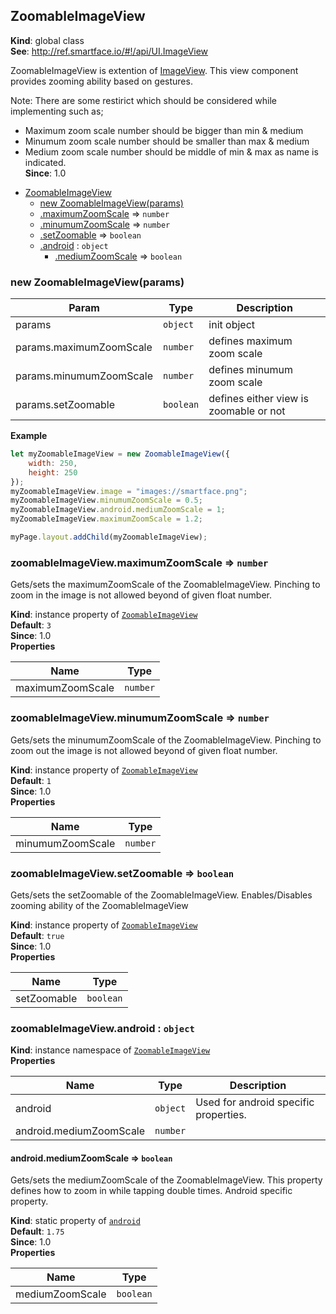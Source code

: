 <a name="ZoomableImageView"></a>

## ZoomableImageView
**Kind**: global class  
**See**: http://ref.smartface.io/#!/api/UI.ImageView

ZoomableImageView is extention of [ImageView](http://ref.smartface.io/#!/api/UI.ImageView). This view component 
provides zooming ability based on gestures.

Note: There are some restirict which should be considered while implementing such as; 
- Maximum zoom scale number should be bigger than min & medium
- Minumum zoom scale number should be smaller than max & medium
- Medium zoom scale number should be middle of min & max as name is indicated.  
**Since**: 1.0  

* [ZoomableImageView](#ZoomableImageView)
    * [new ZoomableImageView(params)](#new_ZoomableImageView_new)
    * [.maximumZoomScale](#ZoomableImageView+maximumZoomScale) ⇒ <code>number</code>
    * [.minumumZoomScale](#ZoomableImageView+minumumZoomScale) ⇒ <code>number</code>
    * [.setZoomable](#ZoomableImageView+setZoomable) ⇒ <code>boolean</code>
    * [.android](#ZoomableImageView+android) : <code>object</code>
        * [.mediumZoomScale](#ZoomableImageView+android.mediumZoomScale) ⇒ <code>boolean</code>

<a name="new_ZoomableImageView_new"></a>

### new ZoomableImageView(params)

| Param | Type | Description |
| --- | --- | --- |
| params | <code>object</code> | init object |
| params.maximumZoomScale | <code>number</code> | defines maximum zoom scale |
| params.minumumZoomScale | <code>number</code> | defines minumum zoom scale |
| params.setZoomable | <code>boolean</code> | defines either view is zoomable or not |

**Example**  
```js
let myZoomableImageView = new ZoomableImageView({
    width: 250,
    height: 250
});
myZoomableImageView.image = "images://smartface.png";
myZoomableImageView.minumumZoomScale = 0.5; 
myZoomableImageView.android.mediumZoomScale = 1; 
myZoomableImageView.maximumZoomScale = 1.2; 

myPage.layout.addChild(myZoomableImageView); 
```
<a name="ZoomableImageView+maximumZoomScale"></a>

### zoomableImageView.maximumZoomScale ⇒ <code>number</code>
Gets/sets the maximumZoomScale of the ZoomableImageView. Pinching to zoom in the image is not allowed beyond of given float number.

**Kind**: instance property of [<code>ZoomableImageView</code>](#ZoomableImageView)  
**Default**: <code>3</code>  
**Since**: 1.0  
**Properties**

| Name | Type |
| --- | --- |
| maximumZoomScale | <code>number</code> | 

<a name="ZoomableImageView+minumumZoomScale"></a>

### zoomableImageView.minumumZoomScale ⇒ <code>number</code>
Gets/sets the minumumZoomScale of the ZoomableImageView. Pinching to zoom out the image is not allowed beyond of given float number.

**Kind**: instance property of [<code>ZoomableImageView</code>](#ZoomableImageView)  
**Default**: <code>1</code>  
**Since**: 1.0  
**Properties**

| Name | Type |
| --- | --- |
| minumumZoomScale | <code>number</code> | 

<a name="ZoomableImageView+setZoomable"></a>

### zoomableImageView.setZoomable ⇒ <code>boolean</code>
Gets/sets the setZoomable of the ZoomableImageView. Enables/Disables  zooming ability of the ZoomableImageView

**Kind**: instance property of [<code>ZoomableImageView</code>](#ZoomableImageView)  
**Default**: <code>true</code>  
**Since**: 1.0  
**Properties**

| Name | Type |
| --- | --- |
| setZoomable | <code>boolean</code> | 

<a name="ZoomableImageView+android"></a>

### zoomableImageView.android : <code>object</code>
**Kind**: instance namespace of [<code>ZoomableImageView</code>](#ZoomableImageView)  
**Properties**

| Name | Type | Description |
| --- | --- | --- |
| android | <code>object</code> | Used for android specific properties. |
| android.mediumZoomScale | <code>number</code> |  |

<a name="ZoomableImageView+android.mediumZoomScale"></a>

#### android.mediumZoomScale ⇒ <code>boolean</code>
Gets/sets the mediumZoomScale of the ZoomableImageView. This property defines how to zoom in while tapping double times.
Android specific property.

**Kind**: static property of [<code>android</code>](#ZoomableImageView+android)  
**Default**: <code>1.75</code>  
**Since**: 1.0  
**Properties**

| Name | Type |
| --- | --- |
| mediumZoomScale | <code>boolean</code> | 

